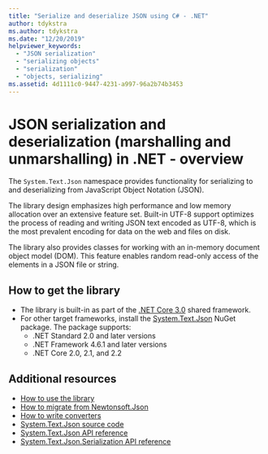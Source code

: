 ```yaml
---
title: "Serialize and deserialize JSON using C# - .NET"
author: tdykstra
ms.author: tdykstra
ms.date: "12/20/2019"
helpviewer_keywords: 
  - "JSON serialization"
  - "serializing objects"
  - "serialization"
  - "objects, serializing"
ms.assetid: 4d1111c0-9447-4231-a997-96a2b74b3453
---
```


# JSON serialization and deserialization (marshalling and unmarshalling) in .NET - overview

The `System.Text.Json` namespace provides functionality for serializing to and deserializing from JavaScript Object Notation (JSON).

The library design emphasizes high performance and low memory allocation over an extensive feature set. Built-in UTF-8 support optimizes the process of reading and writing JSON text encoded as UTF-8, which is the most prevalent encoding for data on the web and files on disk.

The library also provides classes for working with an in-memory document object model (DOM). This feature enables random read-only access of the elements in a JSON file or string. 

## How to get the library

* The library is built-in as part of the [.NET Core 3.0](https://aka.ms/netcore3download) shared framework.
* For other target frameworks, install the [System.Text.Json](https://www.nuget.org/packages/System.Text.Json) NuGet package. The package supports:
  * .NET Standard 2.0 and later versions
  * .NET Framework 4.6.1 and later versions
  * .NET Core 2.0, 2.1, and 2.2

## Additional resources

* [How to use the library](system-text-json-how-to.md)
* [How to migrate from Newtonsoft.Json](system-text-json-migrate-from-newtonsoft-how-to.md)
* [How to write converters](system-text-json-converters-how-to.md)
* [System.Text.Json source code](https://github.com/dotnet/runtime/tree/master/src/libraries/System.Text.Json)
* [System.Text.Json API reference](xref:System.Text.Json)
* [System.Text.Json.Serialization API reference](xref:System.Text.Json.Serialization)
<!-- * [Roadmap](https://github.com/dotnet/runtime/blob/master/src/libraries/System.Text.Json/roadmap/README.md)-->

